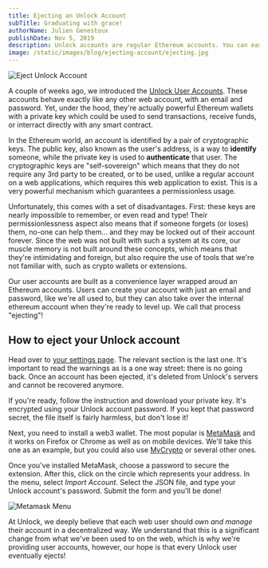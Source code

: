 ```yaml
---
title: Ejecting an Unlock Account
subTitle: Graduating with grace!
authorName: Julien Genestoux
publishDate: Nov 5, 2019
description: Unlock accounts are regular Ethereum accounts. You can easily take it over and use it with your own web3 wallet!
image: /static/images/blog/ejecting-account/ejecting.jpg
---
```


![Eject Unlock Account](/static/images/blog/ejecting-account/ejecting.jpg)

A couple of weeks ago, we introduced the [Unlock User Accounts](/blog/unlock-user-accounts). These accounts behave exactly like any other web account, with an email and password. Yet, under the hood, they're actually powerful Ethereum wallets with a private key which could be used to send transactions, receive funds, or interract directly with any smart contract.

In the Ethereum world, an account is identified by a pair of cryptographic keys. The public key, also known as the user's address, is a way to **identify** someone, while the private key is used to **authenticate** that user. The cryptographic keys are "self-sovereign" which means that they do not require any 3rd party to be created, or to be used, unlike a regular account on a web applications, which requires this web application to exist. This is a very powerful mechanism which guarantees a permissionless usage.

Unfortunately, this comes with a set of disadvantages. First: these keys are nearly impossible to remember, or even read and type! Their permissionlessness aspect also means that if someone forgets (or loses) them, no-one can help them... and they may be locked out of their account forever. Since the web was not built with such a system at its core, our muscle memory is not built around these concepts, which means that they're intimidating and foreign, but also require the use of tools that we're not familiar with, such as crypto wallets or extensions.

Our user accounts are built as a convenience layer wrapped aroud an Ethereum accounts. Users can create your account with just an email and password, like we're all used to, but they can also take over the internal ethereum account when they're ready to level up. We call that process "ejecting"!

## How to eject your Unlock account

Head over to [your settings page](https://app.unlock-protocol.com/settings/). The relevant section is the last one. It's important to read the warnings as is a one way street: there is no going back. Once an account has been ejected, it's deleted from Unlock's servers and cannot be recovered anymore.

If you're ready, follow the instruction and download your private key. It's encrypted using your Unlock account password. If you kept that password secret, the file itself is fairly harmless, but don't lose it!

Next, you need to install a web3 wallet. The most popular is [MetaMask](https://metamask.io/) and it works on Firefox or Chrome as well as on mobile devices. We'll take this one as an example, but you could also use [MyCrypto](https://mycrypto.com/) or several other ones.

Once you've installed MetaMask, choose a password to secure the extension. After this, click on the circle which represents your address. In the menu, select _Import Account_. Select the JSON file, and type your Unlock account's password. Submit the form and you'll be done!

![Metamask Menu](/static/images/blog/ejecting-account/import.jpg)

At Unlock, we deeply believe that each web user should _own and manage_ their account in a decentralized way. We understand that this is a significant change from what we've been used to on the web, which is why we're providing user accounts, however, our hope is that every Unlock user eventually ejects!

